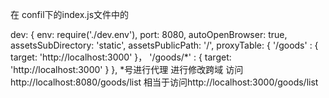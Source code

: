 在 confil下的index.js文件中的

 dev: {
    env: require('./dev.env'),
    port: 8080,
    autoOpenBrowser: true,
    assetsSubDirectory: 'static',
    assetsPublicPath: '/',
    proxyTable: {
      '/goods' : {
        target: 'http://localhost:3000'
      }，
      '/goods/*' : {
        target: 'http://localhost:3000'
      }
    },
*号进行代理 进行修改跨域
访问http://localhost:8080/goods/list
相当于访问http://localhost:3000/goods/list

